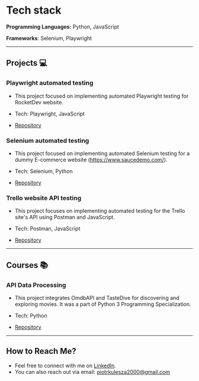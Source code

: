 # Tech stack<a name=techstack></a>

**Programming Languages:** Python, JavaScript

**Frameworks**: Selenium, Playwright
  
---

## Projects :computer: <a name=projects></a>

### Playwright automated testing
- This project focused on implementing automated Playwright testing for RocketDev website.
- Tech: Playwright, JavaScript

- [Repository](https://github.com/p-kulesza/PlaywrightJavaScript)

### Selenium automated testing

- This project focused on implementing automated Selenium testing for a dummy E-commerce website (https://www.saucedemo.com/).
- Tech: Selenium, Python
  
- [Repository](https://github.com/p-kulesza/ecommerce_SeleniumPython_POM)

### Trello website API testing

- This project focuses on implementing automated testing for the Trello site's API using Postman and JavaScript.
- Tech: Postman, JavaScript
  
- [Repository](https://github.com/p-kulesza/API-testing)

---

## Courses :books:

### API Data Processing

- This project integrates OmdbAPI and TasteDive for discovering and exploring movies. It was a part of Python 3 Programming Specialization.
- Tech: Python

- [Repository](https://github.com/p-kulesza/APIDataProcessing)
  
---

## How to Reach Me?<a name="reach"></a>

- Feel free to connect with me on [LinkedIn](https://www.linkedin.com/in/piotrkulesza2000/).
- You can also reach out via email: piotrkulesza2000@gmail.com
